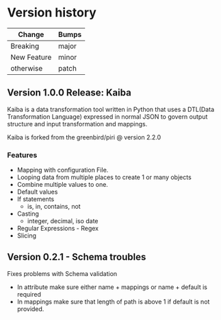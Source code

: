 # Version history

| Change | Bumps |
| - | - |
| Breaking | major |
| New Feature | minor |
| otherwise | patch |


## Version 1.0.0 Release: Kaiba

Kaiba is a data transformation tool written in Python that uses a DTL(Data Transformation Language) expressed in normal JSON to govern output structure and input transformation and mappings.

Kaiba is forked from the greenbird/piri @ version 2.2.0

### Features

* Mapping with configuration File.
* Looping data from multiple places to create 1 or many objects
* Combine multiple values to one.
* Default values
* If statements
    * is, in, contains, not
* Casting
    * integer, decimal, iso date
* Regular Expressions - Regex
* Slicing


## Version 0.2.1 - Schema troubles

Fixes problems with Schema validation

* In attribute make sure either name + mappings or name + default is required
* In mappings make sure that length of path is above 1 if default is not provided.
